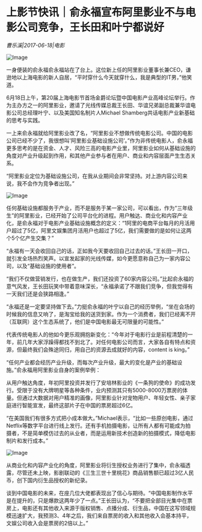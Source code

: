 # 上影节快讯｜俞永福宣布阿里影业不与电影公司竞争，王长田和叶宁都说好

*曹乐溪|2017-06-18|电影*

![Image](http://p3.pstatp.com/large/288e0002a8e6f42e7878)

一身便装的俞永福俞永福站在了台上。这位新上任的阿里影业董事长兼CEO，谦逊地以上海电影的新人自居，“平时穿什么今天就穿什么，我是典型的IT男，”他笑道。

6月18日上午，第20届上海电影节首场金爵论坛暨中国电影产业高峰论坛举行。作为主办方之一的阿里影业，邀请了光线传媒总裁王长田、华谊兄弟副总裁兼华谊电影公司总经理叶宁、以及美国知名制片人Michael Shamberg共话电影产业新基础的思考与实践。

一上来俞永福就给阿里影业改了名，“阿里影业不想做传统电影公司。中国的电影公司已经不少了，我很想叫’阿里影业基础设施公司’。”作为非传统电影人，俞永福更多思考的是在资金、人才、风险三高的电影产业里，阿里影业如何从基础设施的角度对产业升级起到作用，和其他产业参与者在用户、商业和内容层面产生生态关系。

“阿里影业定位为基础设施公司，在我从业期间会非常坚持。对上游内容公司来说，我不会作为竞争者出现。”

![Image](http://p9.pstatp.com/large/288e0002a8e72e7757d3)

任何基础设施都服务于产业，而不是服务于某一家公司，可以看出，作为“三年级生”的阿里影业，已经开始了公司平台化的进程。用户触达、商业化和内容产业化，是俞永福对于电影产业基础设施概念的定义：“1阿里的电商平台每月的月活用户超过了5亿，阿里文娱集团月活用户也超过了5亿，我们需要做的是如何让这两个5个亿产生交集？”

“永福有一天会收回自己的话，正如我今天要收回自己过去的话。”王长田一开口，就引发全场热烈笑声。以宣发起家的光线传媒，如今更愿意称自己为一家内容公司，以及“基础设施的使用者”。

“我们不仅做营销发行，也在做生产，我们还投资了60家内容公司。”比起俞永福的意气风发，王长田玩笑中带着意味深长，“永福承诺了不跟我们竞争，但我觉得有一天我们还是会狭路相逢。”

“永福还是一定要坚持做下去。”力挺俞永福的叶宁以自己的经历举例，“坐在会场的时候我的信息又响了，是淘宝给我的送货到家。作为一个消费者，我们已经离不开（互联网）这个生态系统了，他们是中国电影最无可限量的可能性。”

代表传统电影人的他如今更乐观拥抱新变化：“今年对于电影行业是前程清楚的一年，前几年大家浮躁得都找不到北了。对任何电影公司而言，大家各自有特点和资源，但最终我们会殊途同归，用自己的资源去成就好的内容，content is king。”

“任何产业都会经历产业升级，而每次产业升级，最大的变化是产业的基础设施。”俞永福用阿里影业自身的案例举例：

从用户触达角度，年初阿里投资并发行了安培林影业的《一条狗的使命》的成功发行。受限于没有大牌明星等各种条件，业内预测其只有5000-8000万票房的体量。但通过大数据对用户精准的画像，阿里影业针对宠物用户、年轻女性、亲子家庭进行智能宣发，最终这部片子在中国的票房超过6亿。

“在美国我们有很多方式把小成本做大。”Michael表示，“比如一些原创电影，通过Netflix等数字平台进行线上发行。还有手机拍摄电影，让所有人都有可能成为拍摄者，不是简单模仿过去的从业者，而是运用新技术创造新的拍摄模式，降低电影制片和发行成本。”

![Image](http://static.ylzbl.com/uploads/ueditor/php/upload/image/20170618/1497758062625732.jpeg)

从商业化和内容产业化的角度，阿里影业将衍生授权业务进行了集中，俞永福透露，尽管还未上映，影剧联动的《三生三世十里桃花》商品销售额已超过3亿人民币，创下国内衍生品授权的新纪录。

谈到中国电影的未来，在座几位大佬都表现出了信心与期待。“中国电影制作水平是在提升的，只是爆款这两年少了一点。”王长田认为，“不要把全部目光集中在票房上，电影还有其他收入来源于版权销售、点播分成、衍生品，中国在这写领域规模迅速扩大，我预测3、4年之后，我们来自票房的收入和其他收入会基本持平，文娱公司收入会是票房的2倍以上。”

